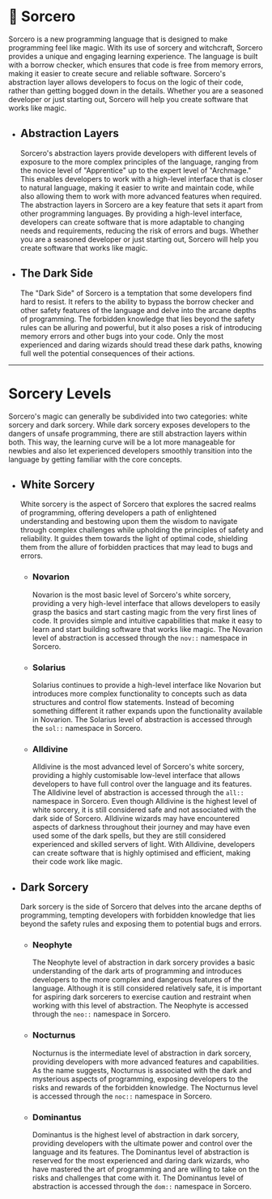 # 🔮 Sorcero

Sorcero is a new programming language that is designed to make programming feel like magic. With its use of sorcery and witchcraft, Sorcero provides a unique and engaging learning experience. The language is built with a borrow checker, which ensures that code is free from memory errors, making it easier to create secure and reliable software. Sorcero's abstraction layer allows developers to focus on the logic of their code, rather than getting bogged down in the details. Whether you are a seasoned developer or just starting out, Sorcero will help you create software that works like magic.
  

- ## Abstraction Layers
  Sorcero's abstraction layers provide developers with different levels of exposure to the more complex principles of the language, ranging from the novice level of "Apprentice" up to the expert level of "Archmage." This enables developers to work with a high-level interface that is closer to natural language, making it easier to write and maintain code, while also allowing them to work with more advanced features when required.
  The abstraction layers in Sorcero are a key feature that sets it apart from other programming languages. By providing a high-level interface, developers can create software that is more adaptable to changing needs and requirements, reducing the risk of errors and bugs. Whether you are a seasoned developer or just starting out, Sorcero will help you create software that works like magic.

- ## The Dark Side

  The "Dark Side" of Sorcero is a temptation that some developers find hard to resist. It refers to the ability to bypass the borrow checker and other safety features of the language and delve into the arcane depths of programming. The forbidden knowledge that lies beyond the safety rules can be alluring and powerful, but it also poses a risk of introducing memory errors and other bugs into your code. Only the most experienced and daring wizards should tread these dark paths, knowing full well the potential consequences of their actions.
  
---

# Sorcery Levels

Sorcero's magic can generally be subdivided into two categories: white sorcery and dark sorcery. While dark sorcery exposes developers to the dangers of unsafe programming, there are still abstraction layers within both. This way, the learning curve will be a lot more manageable for newbies and also let experienced developers smoothly transition into the language by getting familiar with the core concepts.

- ## White Sorcery

  White sorcery is the aspect of Sorcero that explores the sacred realms of programming, offering developers a path of enlightened understanding and bestowing upon them the wisdom to navigate through complex challenges while upholding the principles of safety and reliability. It guides them towards the light of optimal code, shielding them from the allure of forbidden practices that may lead to bugs and errors.

  - ### Novarion
    Novarion is the most basic level of Sorcero's white sorcery, providing a very high-level interface that allows developers to easily grasp the basics and start casting magic from the very first lines of code. It provides simple and intuitive capabilities that make it easy to learn and start building software that works like magic. The Novarion level of abstraction is accessed through the `nov::` namespace in Sorcero.

  - ### Solarius
    Solarius continues to provide a high-level interface like Novarion but introduces more complex functionality to concepts such as data structures and control flow statements. Instead of becoming something different it rather expands upon the functionality available in Novarion. The Solarius level of abstraction is accessed through the `sol::` namespace in Sorcero.

  - ### Alldivine
    Alldivine is the most advanced level of Sorcero's white sorcery, providing a highly customisable low-level interface that allows developers to have full control over the language and its features. The Alldivine level of abstraction is accessed through the `all::` namespace in Sorcero. Even though Alldivine is the highest level of white sorcery, it is still considered safe and not associated with the dark side of Sorcero. Alldivine wizards may have encountered aspects of darkness throughout their journey and may have even used some of the dark spells, but they are still considered experienced and skilled servers of light. With Alldivine, developers can create software that is highly optimised and efficient, making their code work like magic.

- ## Dark Sorcery
  Dark sorcery is the side of Sorcero that delves into the arcane depths of programming, tempting developers with forbidden knowledge that lies beyond the safety rules and exposing them to potential bugs and errors.

  - ### Neophyte
    The Neophyte level of abstraction in dark sorcery provides a basic understanding of the dark arts of programming and introduces developers to the more complex and dangerous features of the language. Although it is still considered relatively safe, it is important for aspiring dark sorcerers to exercise caution and restraint when working with this level of abstraction. The Neophyte is accessed through the `neo::` namespace in Sorcero.

  - ### Nocturnus
    Nocturnus is the intermediate level of abstraction in dark sorcery, providing developers with more advanced features and capabilities. As the name suggests, Nocturnus is associated with the dark and mysterious aspects of programming, exposing developers to the risks and rewards of the forbidden knowledge. The Nocturnus level is accessed through the `noc::` namespace in Sorcero.

  - ### Dominantus
    Dominantus is the highest level of abstraction in dark sorcery, providing developers with the ultimate power and control over the language and its features. The Dominantus level of abstraction is reserved for the most experienced and daring dark wizards, who have mastered the art of programming and are willing to take on the risks and challenges that come with it. The Dominantus level of abstraction is accessed through the `dom::` namespace in Sorcero.
